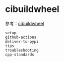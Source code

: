 # cibuildwheel

参考：[cibuildwheel](https://cibuildwheel.pypa.io/en/stable/)

```{toctree}
setup
github-actions
deliver-to-pypi
tips
troubleshooting
cpp-standards
```
